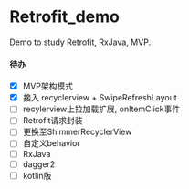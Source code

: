 # Retrofit_demo
Demo to study Retrofit, RxJava, MVP.

####    待办
- [x] MVP架构模式
- [x]  接入 recyclerview + SwipeRefreshLayout
- [ ] recylerview上拉加载扩展, onItemClick事件
- [ ]  Retrofit请求封装
- [ ] 更换至ShimmerRecyclerView
- [ ]  自定义behavior
- [ ] RxJava
- [ ] dagger2
- [ ] kotlin版

